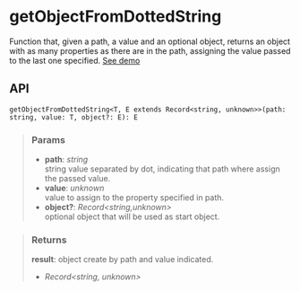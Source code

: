 # getObjectFromDottedString
Function that, given a path, a value and an optional object, returns an object with as many properties as there are in the path, assigning the value passed to the last one specified. [See demo](https://ndriadev.github.io/react-tools/#/utils/getObjectFromDottedString)

## API

```tsx
getObjectFromDottedString<T, E extends Record<string, unknown>>(path: string, value: T, object?: E): E
```

> ### Params
>
> - __path__: _string_  
string value separated by dot, indicating that path where assign the passed value.
> - __value__: _unknown_  
value to assign to the property specified in path.
> - __object?__: _Record<string,unknown>_  
optional object that will be used as start object.
>

> ### Returns
>
> __result__: object create by path and value indicated.
> - _Record<string, unknown>_  
>